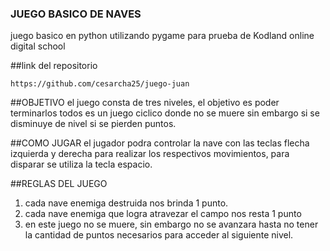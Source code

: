 ### JUEGO BASICO DE NAVES

juego basico en python utilizando pygame  para prueba de Kodland online digital school

##link del repositorio

```
https://github.com/cesarcha25/juego-juan

```
##OBJETIVO
el juego consta de tres niveles, el objetivo es poder terminarlos todos es un juego ciclico donde no se muere sin embargo si se disminuye de nivel si se pierden puntos.

##COMO JUGAR
el jugador podra controlar la nave con las teclas flecha izquierda y derecha para realizar los respectivos movimientos, para disparar se utiliza la tecla espacio.

##REGLAS DEL JUEGO
1. cada nave enemiga destruida nos brinda 1 punto.
2. cada nave enemiga que logra atravezar el campo nos resta 1 punto
4. en este juego no se muere, sin embargo no se avanzara hasta no tener la cantidad de puntos necesarios para acceder al siguiente nivel.


